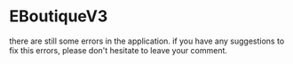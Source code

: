 # EBoutiqueV3

there are still some errors in the application.
if you have any suggestions to fix this errors, please don't hesitate to leave your comment.
